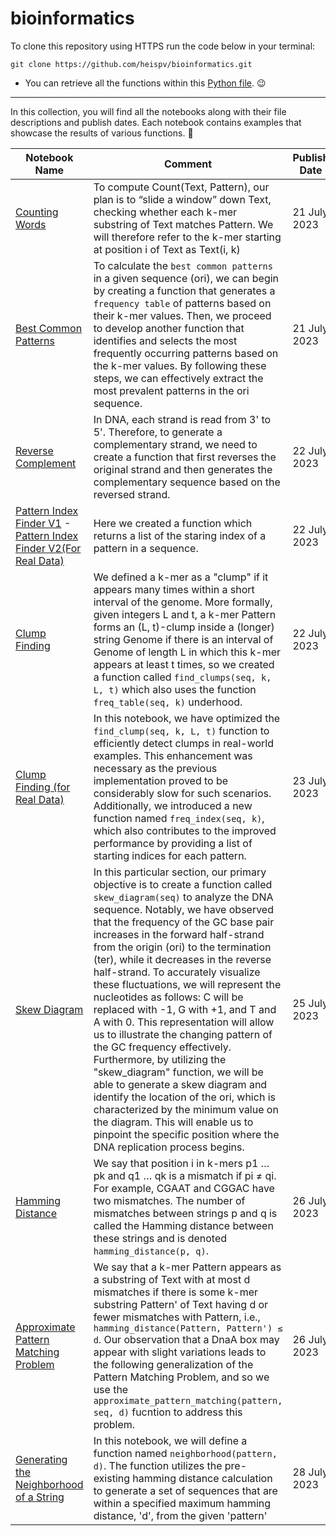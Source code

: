 # bioinformatics

To clone this repository using HTTPS run the code below in your terminal:
```
git clone https://github.com/heispv/bioinformatics.git
```

* You can retrieve all the functions within this [Python file](https://github.com/heispv/bioinformatics/blob/master/functions.py). :wink:
***
In this collection, you will find all the notebooks along with their file descriptions and publish dates. Each notebook contains examples that showcase the results of various functions. 🙂

| Notebook Name | Comment | Publish Date |
| ----- | ----- | ----- |
| [Counting Words](https://github.com/heispv/bioinformatics/blob/master/counting-words.ipynb) | To compute Count(Text, Pattern), our plan is to “slide a window” down Text, checking whether each k-mer substring of Text matches Pattern. We will therefore refer to the k-mer starting at position i of Text as Text(i, k) | 21 July 2023 |
| [Best Common Patterns](https://github.com/heispv/bioinformatics/blob/master/frequent-words-problem.ipynb) | To calculate the `best common patterns` in a given sequence (ori), we can begin by creating a function that generates a `frequency table` of patterns based on their k-mer values. Then, we proceed to develop another function that identifies and selects the most frequently occurring patterns based on the k-mer values. By following these steps, we can effectively extract the most prevalent patterns in the ori sequence. | 21 July 2023 |
| [Reverse Complement](https://github.com/heispv/bioinformatics/blob/master/reverse-complement.ipynb) | In DNA, each strand is read from 3' to 5'. Therefore, to generate a complementary strand, we need to create a function that first reverses the original strand and then generates the complementary sequence based on the reversed strand. | 22 July 2023 |
| [Pattern Index Finder V1](https://github.com/heispv/bioinformatics/blob/master/pattern-index.ipynb) - [Pattern Index Finder V2(For Real Data)](https://github.com/heispv/bioinformatics/blob/master/pattern-index-2.ipynb) | Here we created a function which returns a list of the staring index of a pattern in a sequence. | 22 July 2023 |
| [Clump Finding](https://github.com/heispv/bioinformatics/blob/master/clump-finding-real.ipynb) | We defined a k-mer as a "clump" if it appears many times within a short interval of the genome. More formally, given integers L and t, a k-mer Pattern forms an (L, t)-clump inside a (longer) string Genome if there is an interval of Genome of length L in which this k-mer appears at least t times, so we created a function called `find_clumps(seq, k, L, t)` which also uses the function `freq_table(seq, k)` underhood. | 22 July 2023 |
| [Clump Finding (for Real Data)](https://github.com/heispv/bioinformatics/blob/master/clump-finding.ipynb) | In this notebook, we have optimized the `find_clump(seq, k, L, t)` function to efficiently detect clumps in real-world examples. This enhancement was necessary as the previous implementation proved to be considerably slow for such scenarios. Additionally, we introduced a new function named `freq_index(seq, k)`, which also contributes to the improved performance by providing a list of starting indices for each pattern.   | 23 July 2023 |
| [Skew Diagram](https://github.com/heispv/bioinformatics/blob/master/skew-diagram.ipynb) | In this particular section, our primary objective is to create a function called `skew_diagram(seq)` to analyze the DNA sequence. Notably, we have observed that the frequency of the GC base pair increases in the forward half-strand from the origin (ori) to the termination (ter), while it decreases in the reverse half-strand. To accurately visualize these fluctuations, we will represent the nucleotides as follows: C will be replaced with -1, G with +1, and T and A with 0. This representation will allow us to illustrate the changing pattern of the GC frequency effectively. Furthermore, by utilizing the "skew_diagram" function, we will be able to generate a skew diagram and identify the location of the ori, which is characterized by the minimum value on the diagram. This will enable us to pinpoint the specific position where the DNA replication process begins. | 25 July 2023 |
| [Hamming Distance](https://github.com/heispv/bioinformatics/blob/master/hamming-distance.ipynb) | We say that position i in k-mers p1 … pk and q1 … qk is a mismatch if pi ≠ qi. For example, CGAAT and CGGAC have two mismatches. The number of mismatches between strings p and q is called the Hamming distance between these strings and is denoted `hamming_distance(p, q)`. | 26 July 2023 |
| [Approximate Pattern Matching Problem](https://github.com/heispv/bioinformatics/blob/master/approximate_pattern_matching_problem.ipynb) | We say that a k-mer Pattern appears as a substring of Text with at most d mismatches if there is some k-mer substring Pattern' of Text having d or fewer mismatches with Pattern, i.e., `hamming_distance(Pattern, Pattern') ≤ d`. Our observation that a DnaA box may appear with slight variations leads to the following generalization of the Pattern Matching Problem, and so we use the `approximate_pattern_matching(pattern, seq, d)` fucntion to address this problem. | 26 July 2023 |
| [Generating the Neighborhood of a String](https://github.com/heispv/bioinformatics/blob/master/neighborhood-of-a-string.ipynb) | In this notebook, we will define a function named `neighborhood(pattern, d)`. The function utilizes the pre-existing hamming distance calculation to generate a set of sequences that are within a specified maximum hamming distance, 'd', from the given 'pattern' | 28 July 2023 |
